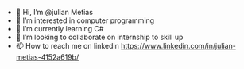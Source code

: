 - 👋 Hi, I’m @julian Metias
- 👀 I’m interested in computer programming 
- 🌱 I’m currently learning C#
- 💞️ I’m looking to collaborate on internship to skill up
- 📫 How to reach me on linkedin 
https://www.linkedin.com/in/julian-metias-4152a619b/

<!---
julian190/julian190 is a ✨ special ✨ repository because its `README.md` (this file) appears on your GitHub profile.
You can click the Preview link to take a look at your changes.
--->
